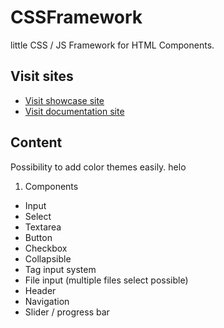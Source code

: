 # CSSFramework

little CSS / JS Framework for HTML Components.

## Visit sites
- [Visit showcase site](https://senpaisam.github.io/CSSFramework/)
- [Visit documentation site](https://senpaisam.github.io/CSSFramework/)

## Content

Possibility to add color themes easily.
helo
1. Components
- Input
- Select
- Textarea
- Button
- Checkbox
- Collapsible
- Tag input system
- File input (multiple files select possible)
- Header
- Navigation
- Slider / progress bar
